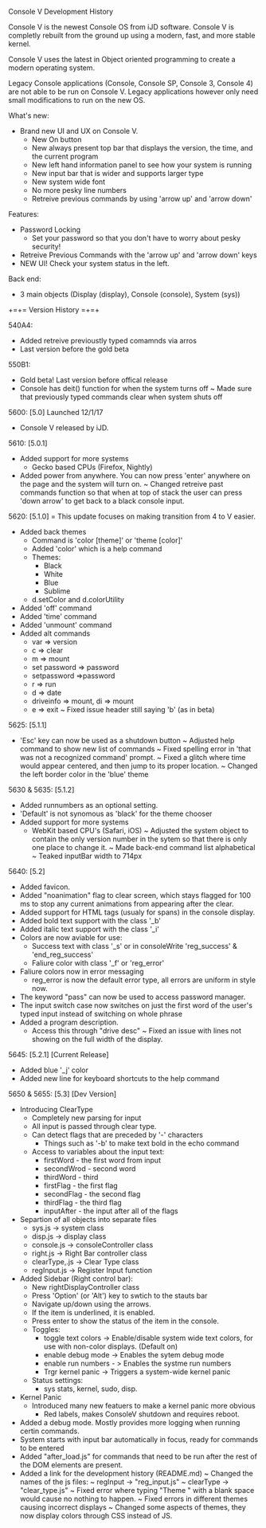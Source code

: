 Console V Development History 

Console V is the newest Console OS from iJD software. Console V is completly 
rebuilt from the ground up using a modern, fast, and more stable kernel. 

Console V uses the latest in Object oriented programming to create a modern 
operating system. 

Legacy Console applications (Console, Console SP, Console 3, Console 4) are
not able to be run on Console V. Legacy applications however only need small 
modifications to run on the new OS. 

What's new:
+ Brand new UI and UX on Console V.
	+ New On button
	+ New always present top bar that displays the version, the time, and the current program 
	+ New left hand information panel to see how your system is running
	+ New input bar that is wider and supports larger type
	+ New system wide font
	+ No more pesky line numbers
	+ Retreive previous commands by using 'arrow up' and 'arrow down'

Features:
+ Password Locking
	+ Set your password so that you don't have to worry about pesky security!
+ Retreive Previous Commands with the 'arrow up' and 'arrow down' keys
+ NEW UI! Check your system status in the left.

Back end:
+ 3 main objects (Display (display), Console (console), System (sys))

+=+= Version History =+=+

540A4:
 + Added retreive previoustly typed comamnds via arros
 + Last version before the gold beta

550B1:
 + Gold beta! Last version before offical release
 + Console has deit() function for when the system turns off
 ~ Made sure that previously typed commands clear when system shuts off

5600: [5.0] Launched 12/1/17
 + Console V released by iJD.


5610: [5.0.1]
 + Added support for more systems
 	- Gecko based CPUs (Firefox, Nightly)
 + Added power from anywhere. You can now press 'enter' anywhere on 
 	the page and the system will turn on.
 ~ Changed retreive past commands function so that when at top of stack
 	the user can press 'down arrow' to get back to a black console input.

5620: [5.1.0]
 = This update focuses on making transition from 4 to V easier.
 + Added back themes
 	+ Command is 'color [theme]' or 'theme [color]'
 	+ Added 'color' which is a help command
 	+ Themes:
 		+ Black
 		+ White
 		+ Blue
 		+ Sublime
 	+ d.setColor and d.colorUtility
 + Added 'off' command
 + Added 'time' command
 + Added 'unmount' command
 + Added alt commands
 	+ var => version
 	+ c => clear
 	+ m => mount
 	+ set password => password
 	+ setpassword =>password
 	+ r => run
 	+ d => date
 	+ driveinfo => mount, di => mount
 	+ e => exit
 ~ Fixed issue header still saying 'b' (as in beta)

5625: [5.1.1]
 + 'Esc' key can now be used as a shutdown button
 ~ Adjusted help command to show new list of commands
 ~ Fixed spelling error in 'that was not a recognized command' prompt.
 ~ Fixed a glitch where time would appear centered,  and then jump to its proper 
 	location.
 ~ Changed the left border color in the 'blue' theme

5630 & 5635: [5.1.2]
 + Added runnumbers as an optional setting.
 + 'Default' is not synomous as 'black' for the theme chooser
 + Added support for more systems
 	- WebKit based CPU's (Safari, iOS)
 ~ Adjusted the system object to contain the only version number in the sytem
 	so that there is only one place to change it.
 ~ Made back-end command list alphabetical
 ~ Teaked inputBar width to 714px

5640: [5.2] 
 + Added favicon.
 + Added "noanimation" flag to clear screen, which stays flagged for 100 ms
 	to stop any current animations from appearing after the clear.
 + Added support for HTML tags (usualy for spans) in the console display.
 + Added bold text support with the class '\_b'
 + Added italic text support with the class '\_i'
 + Colors are now aviable for use:
 	+ Success text with class '\_s' or in consoleWrite 'reg_success' &
 		'end_reg_success'
 	+ Faliure color with class '\_f' or 'reg_error'
 + Faliure colors now in error messaging
 	+ reg_error is now the default error type, all errors are uniform 
 		in style now.
 + The keyword "pass" can now be used to access password manager.
 + The input switch case now switches on just the first word of the user's
 	typed input instead of switching on whole phrase
 + Added a program description.
 	+ Access this through "drive desc"
 ~ Fixed an issue with lines not showing on the full width of the display.

5645: [5.2.1] [Current Release]
 + Added blue '\_j' color
 + Added new line for keyboard shortcuts to the help command

5650 & 5655: [5.3] [Dev Version]
 + Introducing ClearType
	+ Completely new parsing for input
	+ All input is passed through clear type. 
	+ Can detect flags that are preceded by '-' characters
		+ Things such as '-b' to make text bold in the echo command
	+ Access to variables about the input text:
		+ firstWord  - the first word from input
		+ secondWrod - second word
		+ thirdWord  - third
		+ firstFlag  - the first flag
		+ secondFlag - the second flag
		+ thirdFlag  - the third flag
		+ inputAfter - the input after all of the flags
 + Separtion of all objects into separate files
	+ sys.js        -> system class
	+ disp.js       -> display class
	+ console.js    -> consoleController class
	+ right.js      -> Right Bar controller class
	+ clearType,.js -> Clear Type  class
	+ regInput.js   -> Register Input function
 + Added Sidebar (Right control bar):
 	+ New rightDisplayController class
 	+ Press 'Option' (or 'Alt') key to swtich to the stauts bar
 	+ Navigate up/down using the arrows.
 	+ If the item is underlined, it is enabled.
 	+ Press enter to show the status of the item in the console.
	+ Toggles:
		+ toggle text colors -> Enable/disable system wide text colors,
		for use with non-color displays. (Default on)
		+ enable debug mode -> Enables the sytem debug mode
		+ enable run numbers - > Enables the systme run numbers
		+ Trgr kernel panic -> Triggers a system-wide kernel panic
	+ Status settings:
		+ sys stats, kernel, sudo, disp.
 + Kernel Panic
	+ Introduced many new featuers to make a kernel panic more obvious 
		+ Red labels, makes ConsoleV shutdown and requires reboot.
 + Added a debug mode. Mostly provides more logging when running certin commands.
 + System starts with input bar automatically in focus, ready for commands to be entered
 + Added "after_load.js" for commands that need to be run after the rest of the DOM elements are present.
 + Added a link for the development history (README.md)
 ~ Changed the names of the js files:
 	~ regInput -> "reg_input.js"
 	~ clearType -> "clear_type.js"
 ~ Fixed error where typing "Theme " with a blank space would cause no nothing to happen. 
 ~ Fixed errors in different themes causing incorrect displays
 ~ Changed some aspects of themes, they now display colors through CSS instead of JS.
